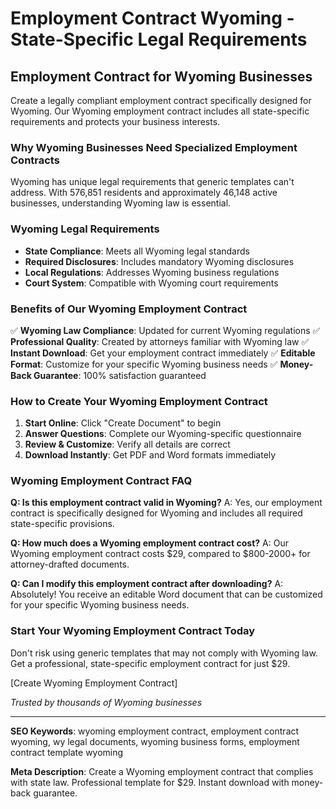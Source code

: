 # Employment Contract Wyoming - State-Specific Legal Requirements

## Employment Contract for Wyoming Businesses

Create a legally compliant employment contract specifically designed for Wyoming. Our Wyoming employment contract includes all state-specific requirements and protects your business interests.

### Why Wyoming Businesses Need Specialized Employment Contracts

Wyoming has unique legal requirements that generic templates can't address. With 576,851 residents and approximately 46,148 active businesses, understanding Wyoming law is essential.

### Wyoming Legal Requirements

- **State Compliance**: Meets all Wyoming legal standards
- **Required Disclosures**: Includes mandatory Wyoming disclosures
- **Local Regulations**: Addresses Wyoming business regulations
- **Court System**: Compatible with Wyoming court requirements

### Benefits of Our Wyoming Employment Contract

✅ **Wyoming Law Compliance**: Updated for current Wyoming regulations
✅ **Professional Quality**: Created by attorneys familiar with Wyoming law
✅ **Instant Download**: Get your employment contract immediately
✅ **Editable Format**: Customize for your specific Wyoming business needs
✅ **Money-Back Guarantee**: 100% satisfaction guaranteed

### How to Create Your Wyoming Employment Contract

1. **Start Online**: Click "Create Document" to begin
2. **Answer Questions**: Complete our Wyoming-specific questionnaire
3. **Review & Customize**: Verify all details are correct
4. **Download Instantly**: Get PDF and Word formats immediately

### Wyoming Employment Contract FAQ

**Q: Is this employment contract valid in Wyoming?**
A: Yes, our employment contract is specifically designed for Wyoming and includes all required state-specific provisions.

**Q: How much does a Wyoming employment contract cost?**
A: Our Wyoming employment contract costs $29, compared to $800-2000+ for attorney-drafted documents.

**Q: Can I modify this employment contract after downloading?**
A: Absolutely! You receive an editable Word document that can be customized for your specific Wyoming business needs.

### Start Your Wyoming Employment Contract Today

Don't risk using generic templates that may not comply with Wyoming law. Get a professional, state-specific employment contract for just $29.

[Create Wyoming Employment Contract]

_Trusted by thousands of Wyoming businesses_

---

**SEO Keywords**: wyoming employment contract, employment contract wyoming, wy legal documents, wyoming business forms, employment contract template wyoming

**Meta Description**: Create a Wyoming employment contract that complies with state law. Professional template for $29. Instant download with money-back guarantee.
